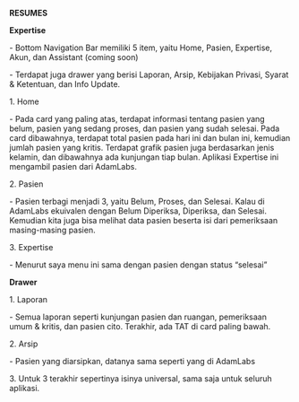 **RESUMES**

**Expertise**

\- Bottom Navigation Bar memiliki 5 item, yaitu Home, Pasien, Expertise,
Akun, dan Assistant (coming soon)

\- Terdapat juga drawer yang berisi Laporan, Arsip, Kebijakan Privasi,
Syarat & Ketentuan, dan Info Update.

1\. Home

\- Pada card yang paling atas, terdapat informasi tentang pasien yang
belum, pasien yang sedang proses, dan pasien yang sudah selesai. Pada
card dibawahnya, terdapat total pasien pada hari ini dan bulan ini,
kemudian jumlah pasien yang kritis. Terdapat grafik pasien juga
berdasarkan jenis kelamin, dan dibawahnya ada kunjungan tiap bulan.
Aplikasi Expertise ini mengambil pasien dari AdamLabs.

2\. Pasien

\- Pasien terbagi menjadi 3, yaitu Belum, Proses, dan Selesai. Kalau di
AdamLabs ekuivalen dengan Belum Diperiksa, Diperiksa, dan Selesai.
Kemudian kita juga bisa melihat data pasien beserta isi dari pemeriksaan
masing-masing pasien.

3\. Expertise

\- Menurut saya menu ini sama dengan pasien dengan status “selesai”

**Drawer**

1\. Laporan

\- Semua laporan seperti kunjungan pasien dan ruangan, pemeriksaan umum
& kritis, dan pasien cito. Terakhir, ada TAT di card paling bawah.

2\. Arsip

\- Pasien yang diarsipkan, datanya sama seperti yang di AdamLabs

3\. Untuk 3 terakhir sepertinya isinya universal, sama saja untuk
seluruh aplikasi.
